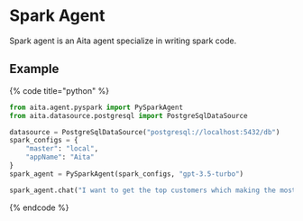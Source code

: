 # Spark Agent

Spark agent is an Aita agent specialize in writing spark code.

## Example

{% code title="python" %}
```python
from aita.agent.pyspark import PySparkAgent
from aita.datasource.postgresql import PostgreSqlDataSource 

datasource = PostgreSqlDataSource("postgresql://localhost:5432/db")
spark_configs = {
    "master": "local",
    "appName": "Aita"
}
spark_agent = PySparkAgent(spark_configs, "gpt-3.5-turbo")

spark_agent.chat("I want to get the top customers which making the most purchases")
```
{% endcode %}
